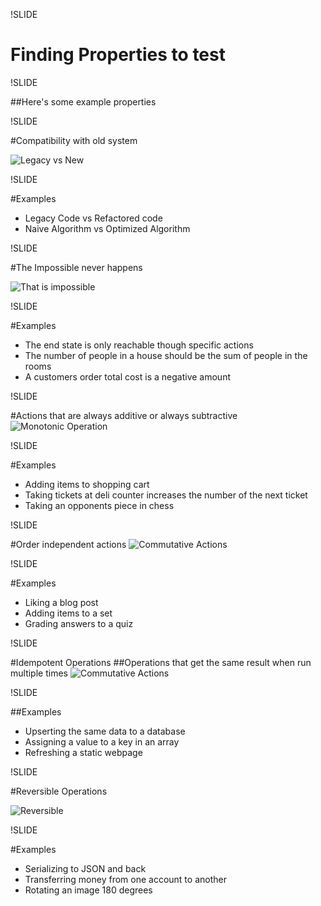 !SLIDE

# Finding Properties to test

!SLIDE

##Here's some example properties

!SLIDE

#Compatibility with old system

![Legacy vs New](../../images/legacy_vs_new.png)

!SLIDE

#Examples
- Legacy Code vs Refactored code
- Naive Algorithm vs Optimized Algorithm

!SLIDE

#The Impossible never happens

![That is impossible](../../impossible.png)

!SLIDE

#Examples
- The end state is only reachable though specific actions
- The number of people in a house should be the sum of people in the rooms
- A customers order total cost is a negative amount

!SLIDE

#Actions that are always additive or always subtractive
![Monotonic Operation](../../images/monotonic.png)

!SLIDE

#Examples
- Adding items to shopping cart
- Taking tickets at deli counter increases the number of the next ticket
- Taking an opponents piece in chess

!SLIDE

#Order independent actions
![Commutative Actions](../../images/communative.png)

!SLIDE

#Examples
- Liking a blog post
- Adding items to a set
- Grading answers to a quiz

!SLIDE

#Idempotent Operations
##Operations that get the same result when run multiple times
![Commutative Actions](../../images/communative.png)

!SLIDE

##Examples
- Upserting the same data to a database
- Assigning a value to a key in an array
- Refreshing a static webpage


!SLIDE

#Reversible Operations

![Reversible](../../images/reversible.png)

!SLIDE

#Examples
- Serializing to JSON and back
- Transferring money from one account to another
- Rotating an image 180 degrees
